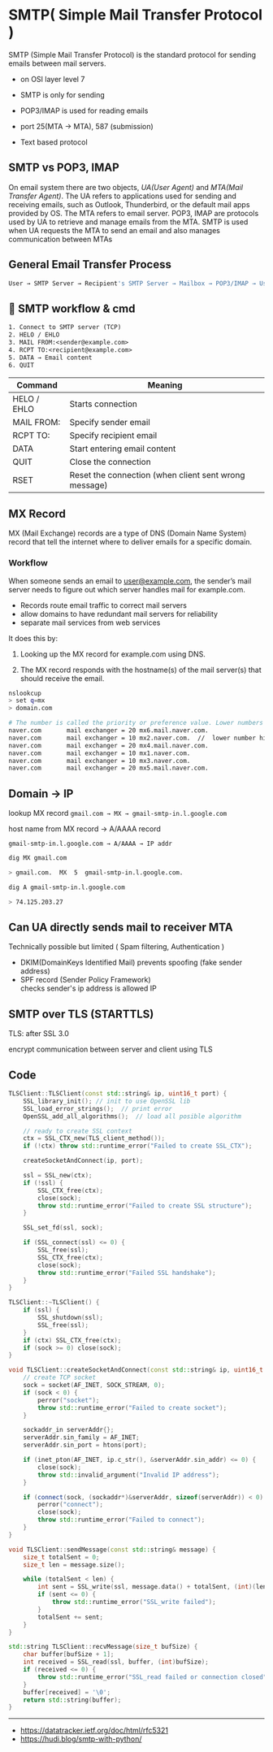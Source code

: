 # SMTP( Simple Mail Transfer Protocol )

SMTP (Simple Mail Transfer Protocol) is the standard protocol for sending emails between mail servers.

* on OSI layer level 7

* SMTP is only for sending
* POP3/IMAP is used for reading emails

* port 25(MTA -> MTA), 587 (submission)
* Text based protocol

## SMTP vs POP3, IMAP

On email system there are two objects, *UA(User Agent)* and *MTA(Mail Transfer Agent)*. The UA refers to applications used for sending and receiving emails, such as Outlook, Thunderbird, or the default mail apps provided by OS. The MTA refers to email server. POP3, IMAP are protocols used by UA to retrieve and manage emails from the MTA. SMTP is used when UA requests the MTA to send an email and also manages communication between MTAs

## General Email Transfer Process

```bash
User → SMTP Server → Recipient's SMTP Server → Mailbox → POP3/IMAP → User reads email
```

## 📜 SMTP workflow & cmd

```txt
1. Connect to SMTP server (TCP)
2. HELO / EHLO
3. MAIL FROM:<sender@example.com>
4. RCPT TO:<recipient@example.com>
5. DATA → Email content
6. QUIT
```

| Command     | Meaning                      |
| ----------- | ---------------------------- |
| HELO / EHLO | Starts connection            |
| MAIL FROM:  | Specify sender email         |
| RCPT TO:    | Specify recipient email      |
| DATA        | Start entering email content |
| QUIT        | Close the connection         |
| RSET        | Reset the connection (when client sent wrong message) |

## MX Record

MX (Mail Exchange) records are a type of DNS (Domain Name System) record that tell the internet where to deliver emails for a specific domain.

### Workflow

When someone sends an email to user@example.com, the sender’s mail server needs to figure out which server handles mail for example.com.

* Records route email traffic to correct mail servers
* allow domains to have redundant mail servers for reliability 
* separate mail services from web services

It does this by:

1. Looking up the MX record for example.com using DNS.

2. The MX record responds with the hostname(s) of the mail server(s) that should receive the email.

```bash
nslookcup
> set q=mx
> domain.com

# The number is called the priority or preference value. Lower numbers have higher priority.
naver.com       mail exchanger = 20 mx6.mail.naver.com.
naver.com       mail exchanger = 10 mx2.naver.com.  //  lower number higher priority
naver.com       mail exchanger = 20 mx4.mail.naver.com.
naver.com       mail exchanger = 10 mx1.naver.com.
naver.com       mail exchanger = 10 mx3.naver.com.
naver.com       mail exchanger = 20 mx5.mail.naver.com.

```

## Domain -> IP

lookup MX record
`gmail.com → MX → gmail-smtp-in.l.google.com`

host name from MX record -> A/AAAA record

`gmail-smtp-in.l.google.com → A/AAAA → IP addr`

```bash
dig MX gmail.com

> gmail.com.  MX  5  gmail-smtp-in.l.google.com.

dig A gmail-smtp-in.l.google.com

> 74.125.203.27
```

## Can UA directly sends mail to receiver MTA

Technically possible but limited ( Spam filtering, Authentication )

* DKIM(DomainKeys Identified Mail)
    prevents spoofing (fake sender address)
* SPF record (Sender Policy Framework)  
    checks sender's ip address is allowed IP 


## SMTP over TLS (STARTTLS)

TLS: after SSL 3.0 

encrypt communication between server and client using TLS


## Code

```cpp
TLSClient::TLSClient(const std::string& ip, uint16_t port) {
    SSL_library_init(); // init to use OpenSSL lib
    SSL_load_error_strings();  // print error
    OpenSSL_add_all_algorithms();  // load all posible algorithm 

    // ready to create SSL context
    ctx = SSL_CTX_new(TLS_client_method());
    if (!ctx) throw std::runtime_error("Failed to create SSL_CTX");

    createSocketAndConnect(ip, port);

    ssl = SSL_new(ctx);
    if (!ssl) {
        SSL_CTX_free(ctx);
        close(sock);
        throw std::runtime_error("Failed to create SSL structure");
    }

    SSL_set_fd(ssl, sock);

    if (SSL_connect(ssl) <= 0) {
        SSL_free(ssl);
        SSL_CTX_free(ctx);
        close(sock);
        throw std::runtime_error("Failed SSL handshake");
    }
}
```

```cpp
TLSClient::~TLSClient() {
    if (ssl) {
        SSL_shutdown(ssl);
        SSL_free(ssl);
    }
    if (ctx) SSL_CTX_free(ctx);
    if (sock >= 0) close(sock);
}
```
```cpp
void TLSClient::createSocketAndConnect(const std::string& ip, uint16_t port) {
    // create TCP socket
    sock = socket(AF_INET, SOCK_STREAM, 0);
    if (sock < 0) {
        perror("socket");
        throw std::runtime_error("Failed to create socket");
    }

    sockaddr_in serverAddr{};
    serverAddr.sin_family = AF_INET;
    serverAddr.sin_port = htons(port);

    if (inet_pton(AF_INET, ip.c_str(), &serverAddr.sin_addr) <= 0) {
        close(sock);
        throw std::invalid_argument("Invalid IP address");
    }

    if (connect(sock, (sockaddr*)&serverAddr, sizeof(serverAddr)) < 0) {
        perror("connect");
        close(sock);
        throw std::runtime_error("Failed to connect");
    }
}
```
```cpp
void TLSClient::sendMessage(const std::string& message) {
    size_t totalSent = 0;
    size_t len = message.size();

    while (totalSent < len) {
        int sent = SSL_write(ssl, message.data() + totalSent, (int)(len - totalSent));
        if (sent <= 0) {
            throw std::runtime_error("SSL_write failed");
        }
        totalSent += sent;
    }
}
```
```cpp
std::string TLSClient::recvMessage(size_t bufSize) {
    char buffer[bufSize + 1];
    int received = SSL_read(ssl, buffer, (int)bufSize);
    if (received <= 0) {
        throw std::runtime_error("SSL_read failed or connection closed");
    }
    buffer[received] = '\0';
    return std::string(buffer);
}
```

----

* https://datatracker.ietf.org/doc/html/rfc5321
* https://hudi.blog/smtp-with-python/
